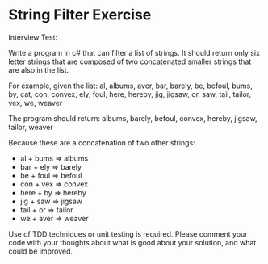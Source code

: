 String Filter Exercise
====================

Interview Test:

Write a program in c# that can filter a list of strings.  It should return only six letter strings that are composed of two concatenated smaller strings that are also in the list.

For example, given the list: al, albums, aver, bar, barely, be, befoul, bums, by, cat, con, convex, ely, foul, here, hereby, jig, jigsaw, or, saw, tail, tailor, vex, we, weaver

The program should return: albums, barely, befoul, convex, hereby, jigsaw, tailor, weaver

Because these are a concatenation of two other strings:

* al + bums => albums
* bar + ely => barely
* be + foul => befoul
* con + vex => convex
* here + by => hereby
* jig + saw => jigsaw
* tail + or => tailor
* we + aver => weaver

Use of TDD techniques or unit testing is required.   Please comment your code with your thoughts about what is good about your solution, and what could be improved.
